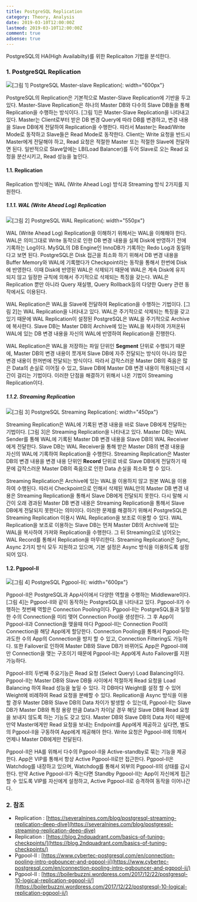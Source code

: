 ```yaml
---
title: PostgreSQL Replication
category: Theory, Analysis
date: 2019-03-10T12:00:00Z
lastmod: 2019-03-10T12:00:00Z
comment: true
adsense: true
---
```


PostgreSQL의 HA(High Availabilty)를 위한 Replicaiton 기법을 분석한다.

### 1. PostgreSQL Replication

![[그림 1] PostgreSQL Master-slave Replication]({{site.baseurl}}/images/theory_analysis/PostgreSQL_Replication/Master_Slave.PNG){: width="600px"}

PostgreSQL의 Replication은 기본적으로 Master-Slave Replication에 기반을 두고 있다. Master-Slave Replication은 하나의 Master DB와 다수의 Slave DB들을 통해 Replication을 수행하는 방식이다. [그림 1]은 Master-Slave Replication을 나타내고 있다. Master는 Client로부터 받은 DB 변경 Query에 따라 DB를 변경하고, 변경 내용을 Slave DB에게 전달하여 Replication을 수행한다. 따라서 Master는 Read/Write Mode로 동작하고 Slave들은 Read Mode로 동작한다. Client는 Write 요청을 반드시 Master에게 전달해야 하고, Read 요청은 적절한 Master 또는 적절한 Slave에 전달하면 된다. 일반적으로 Slave앞에는 LB(Load Balancer)를 두어 Slave로 오는 Read 요청을 분산시키고, Read 성능을 높인다.

#### 1.1. Replication

Replication 방식에는 WAL (Write Ahead Log) 방식과 Streaming 방식 2가지를 지원한다.

##### 1.1.1. WAL (Write Ahead Log) Replication

![[그림 2] PostgreSQL WAL Replication]({{site.baseurl}}/images/theory_analysis/PostgreSQL_Replication/WAL_Replication.PNG){: width="550px"}

WAL (Write Ahead Log) Replication을 이해하기 위해서는 WAL을 이해해야 한다. WAL은 의미그대로 Write 동작으로 인한 DB 변경 내용을 실제 Disk에 반영하기 전에 기록하는 Log이다. MySQL의 DB Engine인 InnoDB가 기록하는 Redo Log과 동일하다고 보면 된다. PostgreSQL은 Disk 접근을 최소화 하기 위해서 DB 변경 내용을 Buffer Memory와 WAL에 기록했다가 Checkpoint라는 동작을 통해서 한번에 Disk에 반영한다. 이때 Disk에 반영된 WAL은 삭제되기 때문에 WAL은 계속 Disk에 유지 되지 않고 일정한 규칙에 의해서 주기적으로 삭제되는 특징을 갖는다. WAL은 Replication 뿐만 아니라 Query 재실행, Query Rollback등의 다양한 Query 관련 동작에서도 이용된다.

WAL Replication은 WAL을 Slave에 전달하여 Replication을 수행하는 기법이다. [그림 2]는 WAL Replication을 나타내고 있다. WAL은 주기적으로 삭제되는 특징을 갖고있기 때문에 WAL Replication이 설정된 PostgreSQL은 WAL을 주기적으로 Archive에 복사한다. Slave DB는 Master DB의 Archive에 있는 WAL을 복사하여 가져온뒤 WAL에 있는 DB 변경 내용을 자신의 WAL에 반영하여 Replication을 진행한다.

WAL Replication은 WAL을 저장하는 파일 단위인 **Segment** 단위로 수행되기 때문에, Master DB의 변경 내용이 쪼개져 Slave DB에 자주 전달되는 방식이 아니라 많은 변경 내용이 한꺼번에 전달되는 방식이다. 따라서 갑작스러운 Master DB의 죽음은 많은 Data의 손실로 이어질 수 있고, Slave DB에 Master DB 변경 내용이 적용되는데 시간이 걸리는 기법이다. 이러한 단점을 해결하기 위해서 나온 기법이 Streaming Replication이다.

##### 1.1.2. Streaming Replication

![[그림 3] PostgreSQL Streaming Replication]({{site.baseurl}}/images/theory_analysis/PostgreSQL_Replication/Streaming_Replication.PNG){: width="450px"}

Streaming Replication은 WAL에 기록된 변경 내용을 바로 Slave DB에게 전달하는 기법이다. [그림 3]은 Streaming Replication을 나타내고 있다. Master DB는 WAL Sender를 통해 WAL에 기록된 Master DB 변경 내용을 Slave DB의 WAL Receiver에게 전달한다. Slave DB는 WAL Receiver을 통해 받은 Master DB의 변경 내용을 자신의 WAL에 기록하여 Replication을 수행한다. Streaming Replication은 Master DB의 변경 내용을 변경 내용 단위인 **Record** 단위로 바로 Slave DB에게 전달하기 때문에 갑작스러운 Master DB의 죽음으로 인한 Data 손실을 최소화 할 수 있다.

Streaming Replication은 Archive에 있는 WAL을 이용하지 않고 원본 WAL을 이용하여 수행된다. 따라서 Checkpoint으로 인해서 삭제된 WAL안의 Master DB 변경 내용은 Streaming Replication을 통해서 Slave DB에게 전달되지 못한다. 다시 말해 시간이 오래 경과된 Master DB 변경 내용은 Streaming Replication을 통해서 Slave DB에게 전달되지 못한다는 의미이다. 이러한 문제를 해결하기 위해서 PostgreSQL은 Streaming Replication 이용시 WAL Replication을 보조로 이용할 수 있다. WAL Replication을 보조로 이용하는 Slave DB는 먼져 Master DB의 Archive에 있는 WAL을 복사하여 가져와 Replication을 수행한다. 그 뒤 Streaming으로 넘어오는 WAL Record를 통해서 Replication을 마무리한다. Streaming Replication은 Sync, Async 2가지 방식 모두 지원하고 있으며, 기본 설정은 Async 방식을 이용하도록 설정되어 있다.

#### 1.2. Pgpool-II

![[그림 4] PostgreSQL Pgpool-II]({{site.baseurl}}/images/theory_analysis/PostgreSQL_Replication/Pgpool.PNG){: width="600px"}

Pgpool-II은 PostgreSQL과 App사이에서 다양한 역할을 수행하는 Middleware이다. [그림 4]는 Pgpool-II와 같이 동작하는 PostgreSQL을 나타내고 있다. Pgpool-II가 수행하는 첫번째 역할은 Connection Pooling이다. Pgpool-II는 PostgreSQL들과 일정한 수의 Connection을 미리 맺어 Connection Pool을 생성한다. 그 후 App이 Pgpool-II과 Connection을 맺을때 마다 Pgpool-II는 Connection Pool의 Connection을 해당 App에게 할당한다. Connection Pooling을 통해서 Pgpool-II는 과도한 수의 App의 Connection을 방지 할 수 있고, Connection Filtering도 가능하다. 또한 Failover로 인하여 Master DB와 Slave DB가 바뀌어도 App은 Pgpool-II에만 Connection을 맺는 구조이기 때문에 Pgpool-II는 App에게 Auto Failover를 지원가능하다.

Pgpool-II의 두번째 주요기능은 Read 요청 (Select Query) Load Balancing이다. Pgpool-II는 Master DB와 Slave DB들 사이에서 적절하게 Read 요청을 Load Balancing 하여 Read 성능을 높일 수 있다. 각 DB마다 Weight를 설정 할 수 있어 Weight에 비례하여 Read 요청을 분배할 수 있다. Replication을 Async 방식을 이용할 경우 Master DB와 Slave DB의 Data 차이가 발생할 수 있는데, Pgpool-II는 Slave DB가 Master DB와 특정 용량 만큼 Data가 차이날 경우 해당 Slave DB에 Read 요청을 보내지 않도록 하는 기능도 갖고 있다. Master DB와 Slave DB의 Data 차이 때문에 만약 Master에게만 Read 요청을 보내는 Endpoint를 App에게 제공하고 싶다면, 별도의 Pgpool-II을 구동하여 App에게 제공해야 한다. Write 요청은 Pgpool-II에 의해서 언제나 Master DB에게만 전달된다.

Pgpool-II은 HA를 위해서 다수의 Pgpool-II을 Active-standby로 묶는 기능을 제공한다. App은 VIP를 통해서 항상 Active Pgpool-II로만 접근한다. Pgpool-II은 Watchdog를 내장하고 있으며, Watchdog를 통해서 외부의 Pgpool-II의 상태를 감시한다. 만약 Active Pgpool-II가 죽는다면 Standby Pgpool-II는 App이 자신에게 접근 할 수 있도록 VIP를 자신에게 설정하고, Active Pgpool-II로 승격하여 동작을 이어나간다.

### 2. 참조

* Replication : [https://severalnines.com/blog/postgresql-streaming-replication-deep-dive](https://severalnines.com/blog/postgresql-streaming-replication-deep-dive)
* Replication : [https://blog.2ndquadrant.com/basics-of-tuning-checkpoints/](https://blog.2ndquadrant.com/basics-of-tuning-checkpoints/)
* Pgpool-II : [https://www.cybertec-postgresql.com/en/connection-pooling-intro-pgbouncer-and-pgpool-ii](https://www.cybertec-postgresql.com/en/connection-pooling-intro-pgbouncer-and-pgpool-ii/)
* Pgpool-II : [https://boilerbuzzni.wordpress.com/2017/12/22/postgresql-10-logical-replication-pgpool-ii/](https://boilerbuzzni.wordpress.com/2017/12/22/postgresql-10-logical-replication-pgpool-ii/)